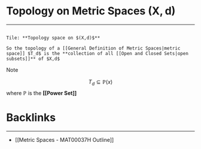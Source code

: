 # Topology on Metric Spaces $\boldsymbol{(X,d)}$
---
```ad-Definition

Tile: **Topology space on $(X,d)$**

So the topology of a [[General Definition of Metric Spaces|metric space]] $T_d$ is the **collection of all [[Open and Closed Sets|open subsets]]** of $X,d$ 
```

>[!note]
>$$T_{d}\subseteq \mathbb{P}(x)$$
>where $\mathbb{P}$ is the **[[Power Set]]**

# Backlinks
---
- [[Metric Spaces - MAT00037H Outline]]